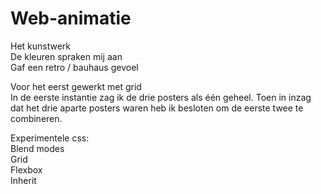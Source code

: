 # Web-animatie

Het kunstwerk <br>
De kleuren spraken mij aan <br>
Gaf een retro / bauhaus gevoel <br>

Voor het eerst gewerkt met grid <br>
In de eerste instantie zag ik de drie posters als één geheel. Toen in inzag dat het drie aparte posters waren heb ik besloten om de eerste twee te combineren. <br>

Experimentele css: <br>
Blend modes <br>
Grid <br>
Flexbox <br>
Inherit <br>
